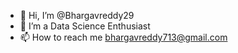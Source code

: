 - 👋 Hi, I’m @Bhargavreddy29
- 👀 I’m a Data Science Enthusiast
- 📫 How to reach me 
   bhargavreddy713@gmail.com

<!---
Bhargavreddy29/Bhargavreddy29 is a ✨ special ✨ repository because its `README.md` (this file) appears on your GitHub profile.
You can click the Preview link to take a look at your changes.
--->
